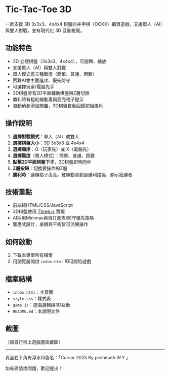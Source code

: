 # Tic-Tac-Toe 3D

一款支援 3D 3x3x3、4x4x4 棋盤的井字棋（OOXX）網頁遊戲，支援單人（AI）與雙人對戰，並有現代化 3D 互動視覺。

## 功能特色
- 3D 立體棋盤（3x3x3、4x4x4），可旋轉、縮放
- 支援單人（AI）與雙人對戰
- 單人模式有三種難度（簡單、普通、困難）
- 困難AI會主動進攻、優先防守
- 可選擇玩家/電腦先手
- 3D棋盤旁有2D平面輔助棋盤與Z層切換
- 勝利時有粗紅線動畫與高亮格子提示
- 自動偵測滑鼠閒置，3D棋盤自動回歸初始視角

## 操作說明
1. **選擇對戰模式**：單人（AI）或雙人
2. **選擇棋盤大小**：3D 3x3x3 或 4x4x4
3. **選擇順序**：O（玩家先）或 X（電腦先）
4. **選擇難度**（單人模式）：簡單、普通、困難
5. **點擊2D平面棋盤下子**，3D棋盤即時同步
6. **Z層按鈕**：切換要操作的Z層
7. **勝利時**：連線格子高亮，紅線動畫劃過勝利路徑，顯示獲勝者

## 技術重點
- 前端純HTML/CSS/JavaScript
- 3D棋盤使用 [Three.js](https://threejs.org/) 實現
- AI採用Minimax與自訂進攻/防守優先策略
- 響應式設計，桌機與平板皆可流暢操作

## 如何啟動
1. 下載本專案所有檔案
2. 用瀏覽器開啟 `index.html` 即可開始遊戲

## 檔案結構
- `index.html`：主頁面
- `style.css`：樣式表
- `game.js`：遊戲邏輯與3D互動
- `README.md`：本說明文件

## 截圖
（請自行補上遊戲畫面截圖）


---

頁面右下角有浮水印簽名：「Cursor 2025 By pcshmath W.Y.」

如有建議或問題，歡迎提出！ 
